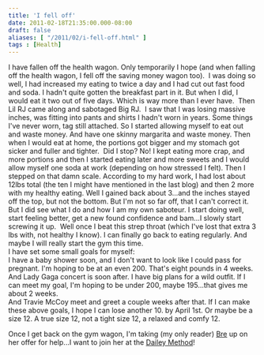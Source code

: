 ```yaml
---
title: 'I fell off'
date: 2011-02-18T21:35:00.000-08:00
draft: false
aliases: [ "/2011/02/i-fell-off.html" ]
tags : [Health]
---
```


I have fallen off the health wagon. Only temporarily I hope (and when falling off the health wagon, I fell off the saving money wagon too).  I was doing so well, I had increased my eating to twice a day and I had cut out fast food and soda. I hadn't quite gotten the breakfast part in it. But when I did, I would eat it two out of five days. Which is way more than I ever have.  Then Lil RJ came along and sabotaged Big RJ.  I saw that I was losing massive inches, was fitting into pants and shirts I hadn't worn in years. Some things I've never worn, tag still attached. So I started allowing myself to eat out and waste money. And have one skinny margarita and waste money. Then when I would eat at home, the portions got bigger and my stomach got sicker and fuller and tighter.  Did I stop? No! I kept eating more crap, and more portions and then I started eating later and more sweets and I would allow myself one soda at work (depending on how stressed I felt). Then I stepped on that damn scale. According to my hard work, I had lost about 12lbs total (the ten I might have mentioned in the last blog) and then 2 more with my healthy eating. Well I gained back about 3...and the inches stayed off the top, but not the bottom. But I'm not so far off, that I can't correct it. But I did see what I do and how I am my own saboteur. I start doing well, start feeling better, get a new found confidence and bam...I slowly start screwing it up.  Well once I beat this strep throat (which I've lost that extra 3 lbs with, not healthy I know). I can finally go back to eating regularly. And maybe I will really start the gym this time.  
I have set some small goals for myself:  
I have a baby shower soon, and I don't want to look like I could pass for pregnant. I'm hoping to be at an even 200. That's eight pounds in 4 weeks.  
And Lady Gaga concert is soon after. I have big plans for a wild outfit. If I can meet my goal, I'm hoping to be under 200, maybe 195...that gives me about 2 weeks.  
And Travie McCoy meet and greet a couple weeks after that. If I can make these above goals, I hope I can lose another 10. by April 1st. Or maybe be a size 12. A true size 12, not a tight size 12, a relaxed and comfy 12.  
  
Once I get back on the gym wagon, I'm taking (my only reader) [Bre](http://breezyinbloom.blogspot.com/) up on her offer for help...I want to join her at the [Dailey Method](http://www.thedaileymethod.com/)!